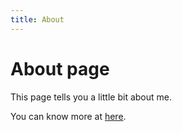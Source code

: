 ```yaml
---
title: About
---
```

# About page

This page tells you a little bit about me.

You can know more at <a href="/authors/gir.html">here</a>.